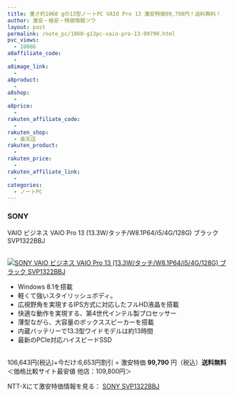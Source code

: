 ```yaml
---
title: 重さ約1060 gの13型ノートPC VAIO Pro 13 激安特価99,790円！送料無料！
author: 激安・格安・特価情報ツウ
layout: post
permalink: /note_pc/1060-g13pc-vaio-pro-13-99790.html
pvc_views:
  - 18086
a8affiliate_code:
  - 
a8image_link:
  - 
a8product:
  - 
a8shop:
  - 
a8price:
  - 
rakuten_affiliate_code:
  - 
rakuten_shop:
  - 楽天店
rakuten_product:
  - 
rakuten_price:
  - 
rakuten_affiliate_link:
  - 
categories:
  - ノートPC
---
```

### SONY  
VAIO ビジネス VAIO Pro 13 (13.3W/タッチ/W8.1P64/i5/4G/128G) ブラック SVP1322BBJ

<div class="img-bg2 img_L">
  <a href="http://px.a8.net/svt/ejp?a8mat=ZYP6S+8IMA3E+S1Q+BWGDT&#038;a8ejpredirect=http://nttxstore.jp/_II_SN14626626" target="_blank"><br /> <img border="0" alt="SONY VAIO ビジネス VAIO Pro 13 (13.3W/タッチ/W8.1P64/i5/4G/128G) ブラック SVP1322BBJ" src="http://i2.wp.com/image.nttxstore.jp/l2_images/S/SN/SN14626626.jpg?w=120" data-recalc-dims="1" /></a>
</div>

<!--more-->

  * Windows 8.1を搭載
  * 軽くて強いスタイリッシュボディ。
  * 広視野角を実現するIPS方式に対応したフルHD液晶を搭載
  * 快適な動作を実現する、第4世代インテル製プロセッサー
  * 薄型ながら、大容量のボックススピーカーを搭載
  * 内蔵バッテリーで13.3型ワイドモデルは約13時間
  * 最新のPCIe対応ハイスピードSSD

<br clear="all" />106,643円(税込)+今だけ:6,653円割引 = 激安特価 <span class="tokka-price"><strong>99,790</strong></span> 円（税込）**送料無料**  
＜価格比較サイト最安値 他店：109,800円＞  
  
NTT-Xにて激安特価情報を見る： <span class="fs150p"><a href="http://px.a8.net/svt/ejp?a8mat=ZYP6S+8IMA3E+S1Q+BWGDT&#038;a8ejpredirect=http://nttxstore.jp/_II_SN14626626" target="_blank">SONY SVP1322BBJ</a></span>